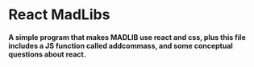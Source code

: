 <h1> React MadLibs </h1>

<h4> A simple program that makes MADLIB use react and css, plus this file includes a JS function called addcommass, and some conceptual questions about react.</h4>